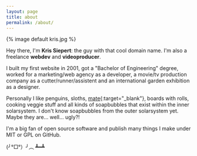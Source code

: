 ```yaml
---
layout: page
title: about
permalink: /about/
---
```


{% image default kris.jpg %}

Hey there, I'm **Kris Siepert**: the guy with that cool domain name. I'm also a freelance __webdev__ and __videoproducer__.

I built my first website in 2001, got a "Bachelor of Engineering" degree, worked for a marketing/web agency as a developer, a movie/tv production company as a cutter/runner/assistent and an international garden exhibition as a designer.

Personally I like penguins, sloths, [mate](https://en.wikipedia.org/wiki/Mate_%28beverage%29){:target="_blank"}, boards with rolls, cooking veggie stuff and all kinds of soapbubbles that exist within the inner solarsystem. I don't know soapbubbles from the outer solarsystem yet. Maybe they are… well… ugly?!

I'm a big fan of open source software and publish many things I make under MIT or GPL on GitHub. 

(╯°□°）╯︵ ┻━┻
